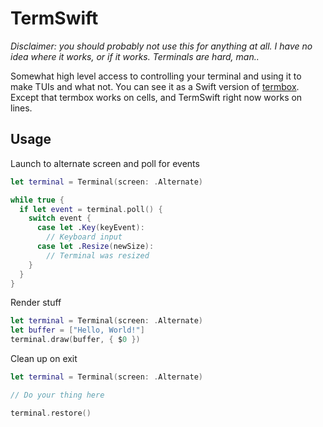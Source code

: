 # TermSwift

*Disclaimer: you should probably not use this for anything at all. I have no idea where it works, or if it works. Terminals are hard, man..*

Somewhat high level access to controlling your terminal and using it to make TUIs and what not. You can see it as a Swift version of [termbox](https://github.com/nsf/termbox). Except that termbox works on cells, and TermSwift right now works on lines.

## Usage

Launch to alternate screen and poll for events

```Swift
let terminal = Terminal(screen: .Alternate)

while true {
  if let event = terminal.poll() {
    switch event {
      case let .Key(keyEvent):
        // Keyboard input
      case let .Resize(newSize):
        // Terminal was resized
    }
  }
}
```

Render stuff

```Swift
let terminal = Terminal(screen: .Alternate)
let buffer = ["Hello, World!"]
terminal.draw(buffer, { $0 })
```

Clean up on exit

```Swift
let terminal = Terminal(screen: .Alternate)

// Do your thing here

terminal.restore()
```
